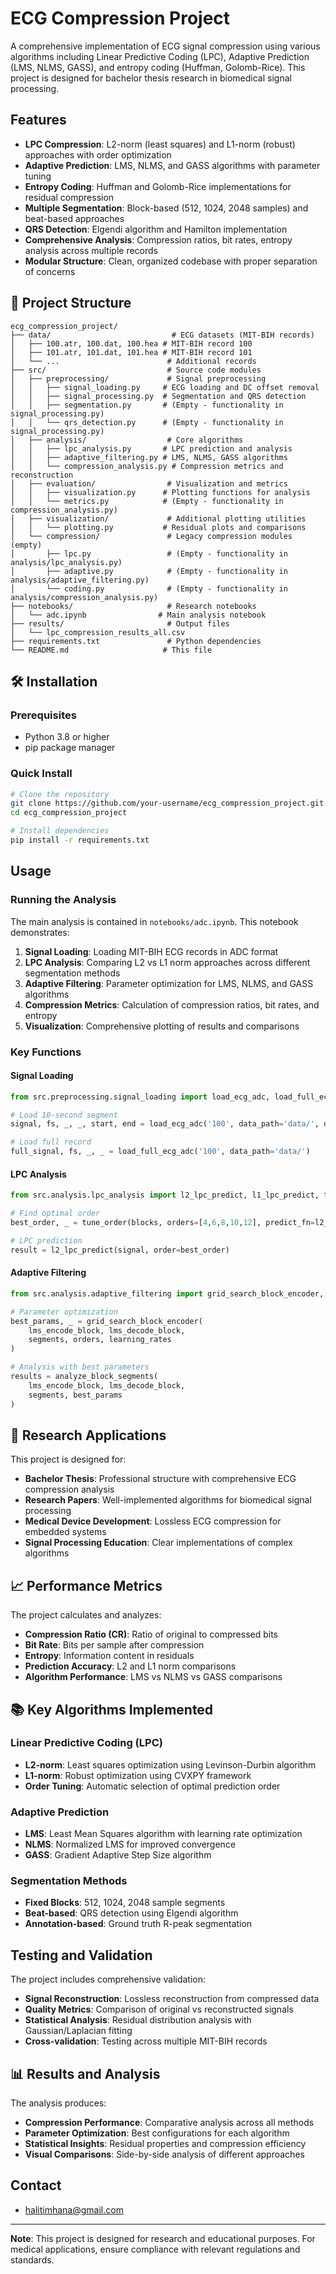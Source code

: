 # ECG Compression Project

A comprehensive implementation of ECG signal compression using various algorithms including Linear Predictive Coding (LPC), Adaptive Prediction (LMS, NLMS, GASS), and entropy coding (Huffman, Golomb-Rice). This project is designed for bachelor thesis research in biomedical signal processing.

## Features

- **LPC Compression**: L2-norm (least squares) and L1-norm (robust) approaches with order optimization
- **Adaptive Prediction**: LMS, NLMS, and GASS algorithms with parameter tuning
- **Entropy Coding**: Huffman and Golomb-Rice implementations for residual compression
- **Multiple Segmentation**: Block-based (512, 1024, 2048 samples) and beat-based approaches
- **QRS Detection**: Elgendi algorithm and Hamilton implementation
- **Comprehensive Analysis**: Compression ratios, bit rates, entropy analysis across multiple records
- **Modular Structure**: Clean, organized codebase with proper separation of concerns

## 📁 Project Structure

```
ecg_compression_project/
├── data/                           # ECG datasets (MIT-BIH records)
│   ├── 100.atr, 100.dat, 100.hea # MIT-BIH record 100
│   ├── 101.atr, 101.dat, 101.hea # MIT-BIH record 101
│   └── ...                        # Additional records
├── src/                           # Source code modules
│   ├── preprocessing/             # Signal preprocessing
│   │   ├── signal_loading.py     # ECG loading and DC offset removal
│   │   ├── signal_processing.py  # Segmentation and QRS detection
│   │   ├── segmentation.py       # (Empty - functionality in signal_processing.py)
│   │   └── qrs_detection.py      # (Empty - functionality in signal_processing.py)
│   ├── analysis/                  # Core algorithms
│   │   ├── lpc_analysis.py       # LPC prediction and analysis
│   │   ├── adaptive_filtering.py # LMS, NLMS, GASS algorithms
│   │   └── compression_analysis.py # Compression metrics and reconstruction
│   ├── evaluation/                # Visualization and metrics
│   │   ├── visualization.py      # Plotting functions for analysis
│   │   └── metrics.py            # (Empty - functionality in compression_analysis.py)
│   ├── visualization/             # Additional plotting utilities
│   │   └── plotting.py           # Residual plots and comparisons
│   └── compression/               # Legacy compression modules (empty)
│       ├── lpc.py                 # (Empty - functionality in analysis/lpc_analysis.py)
│       ├── adaptive.py            # (Empty - functionality in analysis/adaptive_filtering.py)
│       └── coding.py              # (Empty - functionality in analysis/compression_analysis.py)
├── notebooks/                     # Research notebooks
│   └── adc.ipynb                # Main analysis notebook
├── results/                       # Output files
│   └── lpc_compression_results_all.csv
├── requirements.txt               # Python dependencies
└── README.md                     # This file
```

## 🛠️ Installation

### Prerequisites
- Python 3.8 or higher
- pip package manager

### Quick Install
```bash
# Clone the repository
git clone https://github.com/your-username/ecg_compression_project.git
cd ecg_compression_project

# Install dependencies
pip install -r requirements.txt
```

## Usage

### Running the Analysis
The main analysis is contained in `notebooks/adc.ipynb`. This notebook demonstrates:

1. **Signal Loading**: Loading MIT-BIH ECG records in ADC format
2. **LPC Analysis**: Comparing L2 vs L1 norm approaches across different segmentation methods
3. **Adaptive Filtering**: Parameter optimization for LMS, NLMS, and GASS algorithms
4. **Compression Metrics**: Calculation of compression ratios, bit rates, and entropy
5. **Visualization**: Comprehensive plotting of results and comparisons

### Key Functions

#### Signal Loading
```python
from src.preprocessing.signal_loading import load_ecg_adc, load_full_ecg_adc

# Load 10-second segment
signal, fs, _, _, start, end = load_ecg_adc('100', data_path='data/', duration=10)

# Load full record
full_signal, fs, _, _ = load_full_ecg_adc('100', data_path='data/')
```

#### LPC Analysis
```python
from src.analysis.lpc_analysis import l2_lpc_predict, l1_lpc_predict, tune_order

# Find optimal order
best_order, _ = tune_order(blocks, orders=[4,6,8,10,12], predict_fn=l2_lpc_predict)

# LPC prediction
result = l2_lpc_predict(signal, order=best_order)
```

#### Adaptive Filtering
```python
from src.analysis.adaptive_filtering import grid_search_block_encoder, analyze_block_segments

# Parameter optimization
best_params, _ = grid_search_block_encoder(
    lms_encode_block, lms_decode_block, 
    segments, orders, learning_rates
)

# Analysis with best parameters
results = analyze_block_segments(
    lms_encode_block, lms_decode_block, 
    segments, best_params
)
```

## 🔬 Research Applications

This project is designed for:
- **Bachelor Thesis**: Professional structure with comprehensive ECG compression analysis
- **Research Papers**: Well-implemented algorithms for biomedical signal processing
- **Medical Device Development**: Lossless ECG compression for embedded systems
- **Signal Processing Education**: Clear implementations of complex algorithms

## 📈 Performance Metrics

The project calculates and analyzes:
- **Compression Ratio (CR)**: Ratio of original to compressed bits
- **Bit Rate**: Bits per sample after compression
- **Entropy**: Information content in residuals
- **Prediction Accuracy**: L2 and L1 norm comparisons
- **Algorithm Performance**: LMS vs NLMS vs GASS comparisons

## 📚 Key Algorithms Implemented

### Linear Predictive Coding (LPC)
- **L2-norm**: Least squares optimization using Levinson-Durbin algorithm
- **L1-norm**: Robust optimization using CVXPY framework
- **Order Tuning**: Automatic selection of optimal prediction order

### Adaptive Prediction
- **LMS**: Least Mean Squares algorithm with learning rate optimization
- **NLMS**: Normalized LMS for improved convergence
- **GASS**: Gradient Adaptive Step Size algorithm

### Segmentation Methods
- **Fixed Blocks**: 512, 1024, 2048 sample segments
- **Beat-based**: QRS detection using Elgendi algorithm
- **Annotation-based**: Ground truth R-peak segmentation

## Testing and Validation

The project includes comprehensive validation:
- **Signal Reconstruction**: Lossless reconstruction from compressed data
- **Quality Metrics**: Comparison of original vs reconstructed signals
- **Statistical Analysis**: Residual distribution analysis with Gaussian/Laplacian fitting
- **Cross-validation**: Testing across multiple MIT-BIH records

## 📊 Results and Analysis

The analysis produces:
- **Compression Performance**: Comparative analysis across all methods
- **Parameter Optimization**: Best configurations for each algorithm
- **Statistical Insights**: Residual properties and compression efficiency
- **Visual Comparisons**: Side-by-side analysis of different approaches

## Contact

- halitimhana@gmail.com

---

**Note**: This project is designed for research and educational purposes. For medical applications, ensure compliance with relevant regulations and standards.
